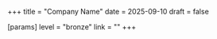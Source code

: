 +++
title = "Company Name"
date = 2025-09-10
draft = false

[params]
level = "bronze"
link = ""
+++
